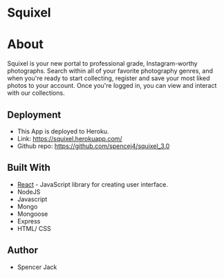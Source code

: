 # Squixel

# **About**
Squixel is your new portal to professional grade, Instagram-worthy photographs. 
Search within all of your favorite photography genres, and when you're ready to start
collecting, register and save your most liked photos to your account.  Once you're logged
in, you can view and interact with our collections.

## Deployment
* This App is deployed to Heroku.
* Link: https://squixel.herokuapp.com/
* Github repo: https://github.com/spencej4/squixel_3.0

## Built With

* [React](https://www.npmjs.com/package/react) - JavaScript library for creating user interface.
* NodeJS
* Javascript
* Mongo
* Mongoose
* Express
* HTML/ CSS

## Author

* Spencer Jack
